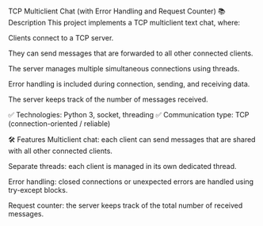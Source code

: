 TCP Multiclient Chat (with Error Handling and Request Counter)
📚 Description
This project implements a TCP multiclient text chat, where:

Clients connect to a TCP server.

They can send messages that are forwarded to all other connected clients.

The server manages multiple simultaneous connections using threads.

Error handling is included during connection, sending, and receiving data.

The server keeps track of the number of messages received.

✅ Technologies: Python 3, socket, threading
✅ Communication type: TCP (connection-oriented / reliable)

🛠️ Features
Multiclient chat: each client can send messages that are shared with all other connected clients.

Separate threads: each client is managed in its own dedicated thread.

Error handling: closed connections or unexpected errors are handled using try-except blocks.

Request counter: the server keeps track of the total number of received messages.
